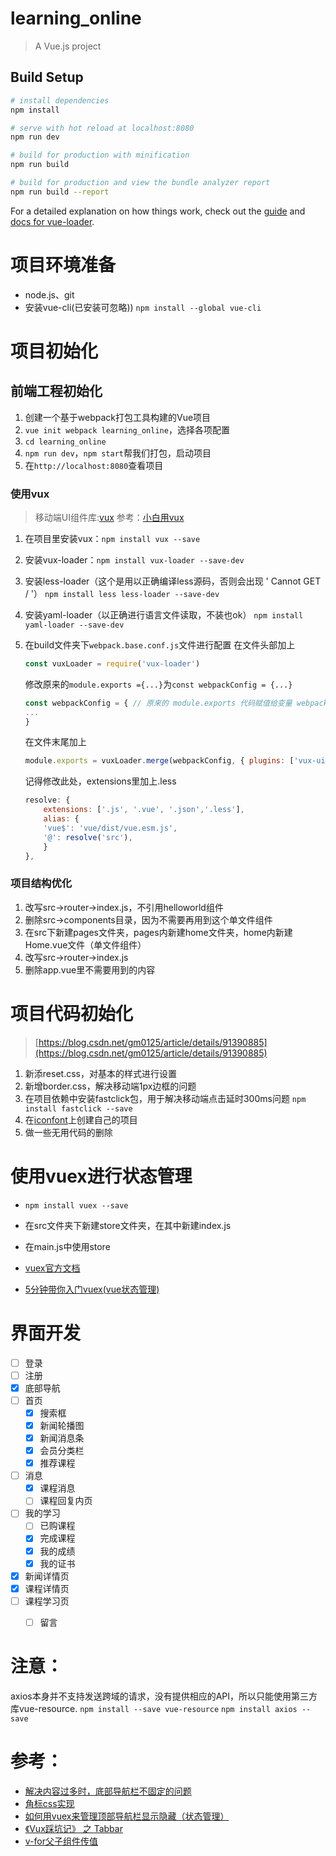 # learning_online

> A Vue.js project

## Build Setup

``` bash
# install dependencies
npm install

# serve with hot reload at localhost:8080
npm run dev

# build for production with minification
npm run build

# build for production and view the bundle analyzer report
npm run build --report
```

For a detailed explanation on how things work, check out the [guide](http://vuejs-templates.github.io/webpack/) and [docs for vue-loader](http://vuejs.github.io/vue-loader).


# 项目环境准备
* node.js、git
* 安装vue-cli(已安装可忽略))
`npm install --global vue-cli`

# 项目初始化
## 前端工程初始化
1. 创建一个基于webpack打包工具构建的Vue项目
2. `vue init webpack learning_online`，选择各项配置
3. `cd learning_online`
4. `npm run dev`，`npm start`帮我们打包，启动项目
5. 在`http://localhost:8080`查看项目

### 使用vux
> 移动端UI组件库:[vux](https://doc.vux.li/zh-CN/)
> 参考：[小白用vux](https://www.jianshu.com/p/930d9bb22736)

1. 在项目里安装vux：`npm install vux --save`
2. 安装vux-loader：`npm install vux-loader --save-dev`
3. 安装less-loader（这个是用以正确编译less源码，否则会出现 ' Cannot GET / '）
    `npm install less less-loader --save-dev`
4. 安装yaml-loader（以正确进行语言文件读取，不装也ok）
    `npm install yaml-loader --save-dev`
5. 在build文件夹下`webpack.base.conf.js`文件进行配置
    在文件头部加上
    ```js
    const vuxLoader = require('vux-loader')
    ```

    修改原来的`module.exports ={...}`为`const webpackConfig = {...}`
    ```js
    const webpackConfig = { // 原来的 module.exports 代码赋值给变量 webpackConfig
    ...
    }
    ```

    在文件末尾加上
    ```js
    module.exports = vuxLoader.merge(webpackConfig, { plugins: ['vux-ui'] })
    ```

    记得修改此处，extensions里加上.less
    ```js
    resolve: {
        extensions: ['.js', '.vue', '.json','.less'],
        alias: {
        'vue$': 'vue/dist/vue.esm.js',
        '@': resolve('src'),
        }
    },
    ```

### 项目结构优化
1. 改写src->router->index.js，不引用helloworld组件
2. 删除src->components目录，因为不需要再用到这个单文件组件
3. 在src下新建pages文件夹，pages内新建home文件夹，home内新建Home.vue文件（单文件组件）
4. 改写src->router->index.js
5. 删除app.vue里不需要用到的内容

# 项目代码初始化
> [https://blog.csdn.net/gm0125/article/details/91390885](https://blog.csdn.net/gm0125/article/details/91390885)

1. 新添reset.css，对基本的样式进行设置
2. 新增border.css，解决移动端1px边框的问题
3. 在项目依赖中安装fastclick包，用于解决移动端点击延时300ms问题
    `npm install fastclick --save`
4. 在[iconfont](https://www.iconfont.cn/)上创建自己的项目
5. 做一些无用代码的删除

# 使用vuex进行状态管理
* `npm install vuex --save`
* 在src文件夹下新建store文件夹，在其中新建index.js
* 在main.js中使用store

* [vuex官方文档](https://vuex.vuejs.org/zh/guide/)
* [5分钟带你入门vuex(vue状态管理)](https://www.cnblogs.com/mracale/p/10788593.html)

# 界面开发
- [ ] 登录
- [ ] 注册
- [x] 底部导航
- [ ] 首页
    - [x] 搜索框
    - [x] 新闻轮播图
    - [x] 新闻消息条
    - [x] 会员分类栏
    - [x] 推荐课程
- [ ] 消息
    - [x] 课程消息
    - [ ] 课程回复内页
- [ ] 我的学习
    - [ ] 已购课程
    - [x] 完成课程
    - [x] 我的成绩
    - [x] 我的证书
- [x] 新闻详情页
- [x] 课程详情页
- [ ] 课程学习页
    - [ ] 留言



# 注意：
axios本身并不支持发送跨域的请求，没有提供相应的API，所以只能使用第三方库vue-resource.
`npm install --save vue-resource`
`npm install axios --save`

# 参考：
* [解决内容过多时，底部导航栏不固定的问题](https://blog.csdn.net/qq_41009742/article/details/85330503)
* [角标css实现](https://www.cnblogs.com/liulinjie/p/8484525.html)
* [如何用vuex来管理顶部导航栏显示隐藏（状态管理）](https://blog.csdn.net/qq_33026699/article/details/80746008)
* [《Vux踩坑记》 之 Tabbar](https://blog.csdn.net/weixin_34411563/article/details/91943570)
* [v-for父子组件传值](https://segmentfault.com/q/1010000004330447)